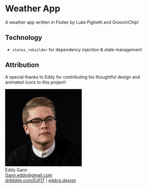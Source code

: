 # Weather App

A weather app written in Flutter by Luke Pighetti and GroovinChip!

## Technology

- `states_rebuilder` for dependency injection & state management

## Attribution

A special thanks to Eddy for contributing his thoughtful design and animated icons to this project!

<img src="./readme/assets/avatar-eddy-gann.jpg" width="250"><br/>
Eddy Gann  
Gann.eddy@gmail.com  
[dribbble.com/Ed117](http://dribbble.com/Ed117) | [eddyg.design](https://eddyg.design)
